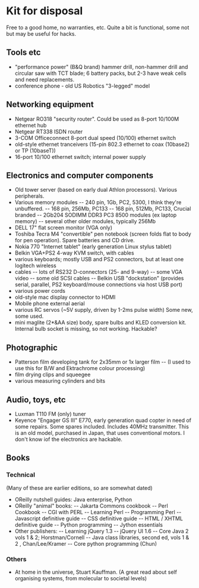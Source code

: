 # Kit for disposal

Free to a good home, no warranties, etc.  Quite a bit is functional, some not but may be useful for hacks.

## Tools etc

- "performance power" (B&Q brand) hammer drill, non-hammer drill and circular saw with TCT blade; 6 battery packs, but 2-3 have weak cells and need replacements.
- conference phone - old US Robotics "3-legged" model


## Networking equipment

- Netgear RO318 "security router".  Could be used as 8-port 10/100M ethernet hub
- Netgear RT338 ISDN router
- 3-COM Officeconnect 8-port dual speed (10/100) ethernet switch
- old-style ethernet tranceivers (15-pin 802.3 ethernet to coax (10base2) or TP (10baseT))
- 16-port 10/100 ethernet switch; internal power supply


## Electronics and computer components

- Old tower server (based on early dual Athlon processors).  Various peripherals.
- Various memory modules
  -- 240 pin, 1Gb, PC2, 5300, I think they're unbuffered.
  -- 168 pin, 256Mb, PC133
  -- 168 pin, 512Mb, PC133, Crucial branded
  -- 2Gb204 SODIMM DDR3 PC3 8500 modules (ex laptop memory)
  -- several other older modules, typically 256Mb
- DELL 17" flat screen monitor (VGA only)
- Toshiba Tecra M4 "convertible" pen notebook (screen folds flat to body for pen operation).  Spare batteries and CD drive.
- Nokia 770 "Internet tablet" (early generation Linux stylus tablet)
- Belkin VGA+PS2 4-way KVM switch, with cables
- various keyboards; mostly USB and PS2 connectors, but at least one logitech wireless
- cables
  -- lots of RS232 D-connectors (25- and 9-way)
  -- some VGA video
  -- some old SCSI cables
  -- Belkin USB "dockstation" (provides serial, parallel, PS2 keyboard/mouse connections via host USB port)
- various power cords
- old-style mac display connector to HDMI
- Mobile phone external aerial
- various RC servos (~5V supply, driven by 1-2ms pulse width)  Some new, some used.
- mini maglite (2*&AA size) body, spare bulbs and KLED conversion kit.  Internal bulb socket is missing, so not working.  Hackable?


## Photographic

- Patterson film developing tank for 2x35mm or 1x larger film
  -- (I used to use this for B/W and Ektrachrome colour processing)
- film drying clips and squeegee
- various measuring cylinders and bits


## Audio, toys, etc

- Luxman T110 FM (only) tuner
- Keyence "Engager GS III" E770,  early generation quad copter in need of some repairs.  Some spares included.  Includes 40MHz transmitter.  This is an old model, purchased in Japan, that uses conventional motors.  I don't know iof the electronics are hackable.


## Books

### Technical

(Many of these are earlier editions, so are somewhat dated)

- OReilly nutshell guides: Java enterprise, Python
- OReilly "animal" books:
   -- Jakarta Commons cookbook 
   -- Perl Cookbook
   -- CGI with PERL
   -- Learning Perl
   -- Programming Perl
   -- Javascript definitive guide
   -- CSS definitive guide
   -- HTML / XHTML definitive guide
   -- Python programming
   -- Jython essentials  
- Other publishers:
   -- Learning jQuery 1.3
   -- jQuery UI 1.6
   -- Core Java 2 vols 1 & 2; Horstman/Cornell
   -- Java class libraries, second ed, vols 1 & 2 , Chan/Lee/Kramer
   -- Core python programming (Chun)

### Others

- At home in the universe, Stuart Kauffman.  (A great read about self organising systems, from molecular to societal levels)

